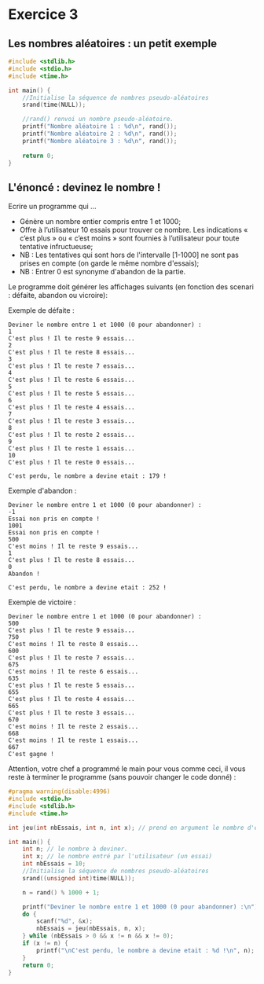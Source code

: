 # Exercice 3

## Les nombres aléatoires : un petit exemple

```C runnable
#include <stdlib.h>
#include <stdio.h>
#include <time.h>

int main() {
	//Initialise la séquence de nombres pseudo-aléatoires
	srand(time(NULL));

	//rand() renvoi un nombre pseudo-aléatoire.
	printf("Nombre aléatoire 1 : %d\n", rand());
	printf("Nombre aléatoire 2 : %d\n", rand());
	printf("Nombre aléatoire 3 : %d\n", rand());
	
	return 0;
}
```


## L'énoncé : devinez le nombre ! 

Ecrire un programme qui …
- Génère un nombre entier compris entre 1 et 1000;
- Offre à l’utilisateur 10 essais pour trouver ce nombre.  Les indications « c’est plus » ou « c’est moins » sont fournies à l’utilisateur pour toute tentative infructueuse;
- NB : Les tentatives qui sont hors de l'intervalle [1-1000] ne sont pas prises en compte (on garde le même nombre d'essais);
- NB : Entrer 0 est synonyme d'abandon de la partie.

Le programme doit générer les affichages suivants (en fonction des scenari : défaite, abandon ou vicroire):

Exemple de défaite :
```
Deviner le nombre entre 1 et 1000 (0 pour abandonner) :
1
C'est plus ! Il te reste 9 essais...
2
C'est plus ! Il te reste 8 essais...
3
C'est plus ! Il te reste 7 essais...
4
C'est plus ! Il te reste 6 essais...
5
C'est plus ! Il te reste 5 essais...
6
C'est plus ! Il te reste 4 essais...
7
C'est plus ! Il te reste 3 essais...
8
C'est plus ! Il te reste 2 essais...
9
C'est plus ! Il te reste 1 essais...
10
C'est plus ! Il te reste 0 essais...

C'est perdu, le nombre a devine etait : 179 !
```

Exemple d'abandon :
```
Deviner le nombre entre 1 et 1000 (0 pour abandonner) :
-1
Essai non pris en compte !
1001
Essai non pris en compte !
500
C'est moins ! Il te reste 9 essais...
1
C'est plus ! Il te reste 8 essais...
0
Abandon !

C'est perdu, le nombre a devine etait : 252 !
```

Exemple de victoire :
```
Deviner le nombre entre 1 et 1000 (0 pour abandonner) :
500
C'est plus ! Il te reste 9 essais...
750
C'est moins ! Il te reste 8 essais...
600
C'est plus ! Il te reste 7 essais...
675
C'est moins ! Il te reste 6 essais...
635
C'est plus ! Il te reste 5 essais...
655
C'est plus ! Il te reste 4 essais...
665
C'est plus ! Il te reste 3 essais...
670
C'est moins ! Il te reste 2 essais...
668
C'est moins ! Il te reste 1 essais...
667
C'est gagne !
```

Attention, votre chef a programmé le main pour vous comme ceci, il vous reste à terminer le programme (sans pouvoir changer le code donné) : 

```C
#pragma warning(disable:4996)
#include <stdio.h>
#include <stdlib.h>
#include <time.h>

int jeu(int nbEssais, int n, int x); // prend en argument le nombre d'essais restants (nbEssais), le nombre à deviner (n) et le nombre entré par l'utilisateur (x) et retourne le nombre d'essais restants actualisés.

int main() {
    int n; // le nombre à deviner.
    int x; // le nombre entré par l'utilisateur (un essai)
    int nbEssais = 10;
    //Initialise la séquence de nombres pseudo-aléatoires
    srand((unsigned int)time(NULL));

    n = rand() % 1000 + 1;

    printf("Deviner le nombre entre 1 et 1000 (0 pour abandonner) :\n");
    do {
        scanf("%d", &x);
        nbEssais = jeu(nbEssais, n, x);
    } while (nbEssais > 0 && x != n && x != 0);
    if (x != n) {
        printf("\nC'est perdu, le nombre a devine etait : %d !\n", n);
    }
    return 0;
}
```